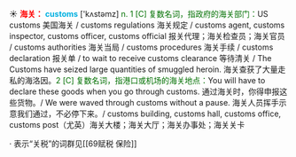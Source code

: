 ☀ <font color="red">**海关：**</font>
<font color="sky blue">**customs**</font> ['kʌstəmz] 
<font color="rgb(227, 108, 9)">n. 1 [C] 复数名词，指政府的海关部门：</font>US customs 美国海关 / customs regulations 海关规定 / customs agent, customs inspector, customs officer, customs official 报关代理；海关检查员；海关官员 / customs authorities 海关当局 / customs procedures 海关手续 / customs declaration 报关单 / to wait to receive customs clearance 等待清关 / The Customs have seized large quantities of smuggled heroin. 海关查获了大量走私的海洛因。<font color="rgb(227, 108, 9)">2 [C] 复数名词，指港口或机场的海关地点：</font>You will have to declare these goods when you go through customs. 通过海关时，你得申报这些货物。/ We were waved through customs without a pause. 海关人员挥手示意我们通过，不必停下来。/ customs building, customs hall, customs office, customs post（尤英）海关大楼；海关大厅；海关办事处；海关关卡

· 表示“关税”的词群见[[69赋税 保险]]
